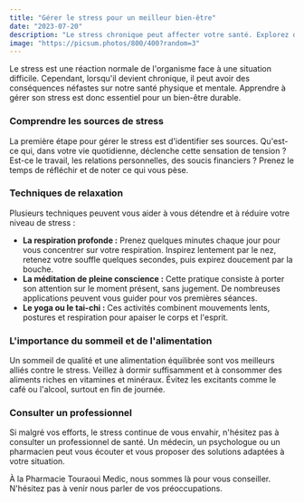 ```yaml
---
title: "Gérer le stress pour un meilleur bien-être"
date: "2023-07-20"
description: "Le stress chronique peut affecter votre santé. Explorez des techniques de relaxation et de gestion du stress."
image: "https://picsum.photos/800/400?random=3"
---
```


Le stress est une réaction normale de l'organisme face à une situation difficile. Cependant, lorsqu'il devient chronique, il peut avoir des conséquences néfastes sur notre santé physique et mentale. Apprendre à gérer son stress est donc essentiel pour un bien-être durable.

### Comprendre les sources de stress

La première étape pour gérer le stress est d'identifier ses sources. Qu'est-ce qui, dans votre vie quotidienne, déclenche cette sensation de tension ? Est-ce le travail, les relations personnelles, des soucis financiers ? Prenez le temps de réfléchir et de noter ce qui vous pèse.

### Techniques de relaxation

Plusieurs techniques peuvent vous aider à vous détendre et à réduire votre niveau de stress :

*   **La respiration profonde :** Prenez quelques minutes chaque jour pour vous concentrer sur votre respiration. Inspirez lentement par le nez, retenez votre souffle quelques secondes, puis expirez doucement par la bouche.
*   **La méditation de pleine conscience :** Cette pratique consiste à porter son attention sur le moment présent, sans jugement. De nombreuses applications peuvent vous guider pour vos premières séances.
*   **Le yoga ou le tai-chi :** Ces activités combinent mouvements lents, postures et respiration pour apaiser le corps et l'esprit.

### L'importance du sommeil et de l'alimentation

Un sommeil de qualité et une alimentation équilibrée sont vos meilleurs alliés contre le stress. Veillez à dormir suffisamment et à consommer des aliments riches en vitamines et minéraux. Évitez les excitants comme le café ou l'alcool, surtout en fin de journée.

### Consulter un professionnel

Si malgré vos efforts, le stress continue de vous envahir, n'hésitez pas à consulter un professionnel de santé. Un médecin, un psychologue ou un pharmacien peut vous écouter et vous proposer des solutions adaptées à votre situation.

À la Pharmacie Touraoui Medic, nous sommes là pour vous conseiller. N'hésitez pas à venir nous parler de vos préoccupations.